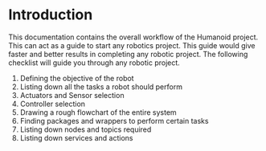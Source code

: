 # Introduction
This documentation contains the overall workflow of the Humanoid project. This can act as a guide to start any robotics project. This guide would give faster and better results in completing any robotic project. The following checklist will guide you through any robotic project.

 1. Defining the objective of the robot
 2. Listing down all the tasks a robot should perform 
 3. Actuators and Sensor selection
 4. Controller selection
 5. Drawing a rough flowchart of the entire system
 6. Finding packages and wrappers to perform certain tasks 
 7. Listing down nodes and topics required
 8. Listing down services and actions

 

<!--stackedit_data:
eyJoaXN0b3J5IjpbLTMyNDc3NzMzNF19
-->